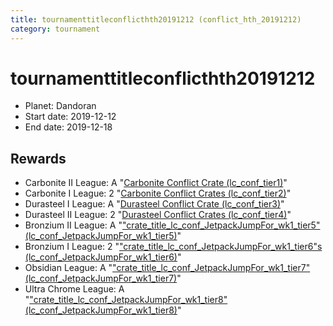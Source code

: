 ```yaml
---
title: tournamenttitleconflicthth20191212 (conflict_hth_20191212)
category: tournament
---
```

# tournamenttitleconflicthth20191212

  * Planet: Dandoran
  * Start date: 2019-12-12
  * End date: 2019-12-18

## Rewards

  * Carbonite II League: A "[Carbonite Conflict Crate (lc_conf_tier1)](lc_conf_tier1.html)"
  * Carbonite I League: 2 "[Carbonite Conflict Crates (lc_conf_tier2)](lc_conf_tier2.html)"
  * Durasteel I League: A "[Durasteel Conflict Crate (lc_conf_tier3)](lc_conf_tier3.html)"
  * Durasteel II League: 2 "[Durasteel Conflict Crates (lc_conf_tier4)](lc_conf_tier4.html)"
  * Bronzium II League: A "["crate_title_lc_conf_JetpackJumpFor_wk1_tier5" (lc_conf_JetpackJumpFor_wk1_tier5)](lc_conf_JetpackJumpFor_wk1_tier5.html)"
  * Bronzium I League: 2 "["crate_title_lc_conf_JetpackJumpFor_wk1_tier6"s (lc_conf_JetpackJumpFor_wk1_tier6)](lc_conf_JetpackJumpFor_wk1_tier6.html)"
  * Obsidian League: A "["crate_title_lc_conf_JetpackJumpFor_wk1_tier7" (lc_conf_JetpackJumpFor_wk1_tier7)](lc_conf_JetpackJumpFor_wk1_tier7.html)"
  * Ultra Chrome League: A "["crate_title_lc_conf_JetpackJumpFor_wk1_tier8" (lc_conf_JetpackJumpFor_wk1_tier8)](lc_conf_JetpackJumpFor_wk1_tier8.html)"
